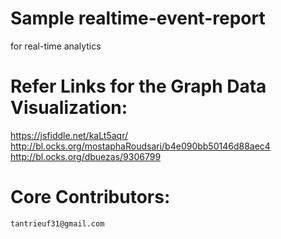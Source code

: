 Sample realtime-event-report
====================

for real-time analytics

Refer Links for the Graph Data Visualization:
====================
https://jsfiddle.net/kaLt5aqr/
http://bl.ocks.org/mostaphaRoudsari/b4e090bb50146d88aec4
http://bl.ocks.org/dbuezas/9306799

Core Contributors:
====================
	tantrieuf31@gmail.com
	
